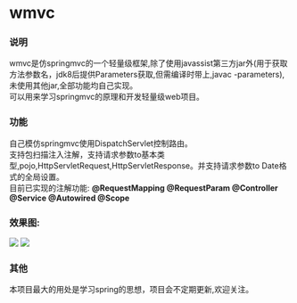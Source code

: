 # wmvc
<h3>说明</h3>
wmvc是仿springmvc的一个轻量级框架,除了使用javassist第三方jar外(用于获取方法参数名，jdk8后提供Parameters获取,但需编译时带上,javac -parameters),未使用其他jar,全部功能均自己实现。<br>
可以用来学习springmvc的原理和开发轻量级web项目。<br>
<h3>功能</h3>
自己模仿springmvc使用DispatchServlet控制路由。<br>
支持包扫描注入注解，支持请求参数to基本类型,pojo,HttpServletRequest,HttpServletResponse。并支持请求参数to Date格式的全局设置。<br>
目前已实现的注解功能:
<strong>
@RequestMapping
@RequestParam
@Controller
@Service
@Autowired
@Scope
</strong>
<h3>效果图:</h3>
<img src = "https://github.com/Wayming233/wmvc/blob/master/img/image2.png">
<img src = "https://github.com/Wayming233/wmvc/blob/master/img/image1.png">
<br>
<h3>其他</h3>
 本项目最大的用处是学习spring的思想，项目会不定期更新,欢迎关注。


